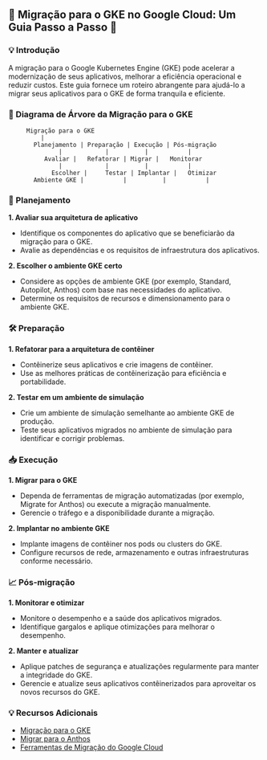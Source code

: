 ## 🎨 Migração para o GKE no Google Cloud: Um Guia Passo a Passo 🎨

### 💡 Introdução

A migração para o Google Kubernetes Engine (GKE) pode acelerar a modernização de seus aplicativos, melhorar a eficiência operacional e reduzir custos. Este guia fornece um roteiro abrangente para ajudá-lo a migrar seus aplicativos para o GKE de forma tranquila e eficiente.

### 🌳 Diagrama de Árvore da Migração para o GKE

```
     Migração para o GKE
         |
       Planejamento | Preparação | Execução | Pós-migração
              |            |          |           |
          Avaliar |   Refatorar | Migrar |   Monitorar
              |            |          |           |
            Escolher |     Testar | Implantar |   Otimizar
       Ambiente GKE |           |          |           |
```

### 📝 Planejamento

**1. Avaliar sua arquitetura de aplicativo**

* Identifique os componentes do aplicativo que se beneficiarão da migração para o GKE.
* Avalie as dependências e os requisitos de infraestrutura dos aplicativos.

**2. Escolher o ambiente GKE certo**

* Considere as opções de ambiente GKE (por exemplo, Standard, Autopilot, Anthos) com base nas necessidades do aplicativo.
* Determine os requisitos de recursos e dimensionamento para o ambiente GKE.

### 🛠️ Preparação

**1. Refatorar para a arquitetura de contêiner**

* Contêinerize seus aplicativos e crie imagens de contêiner.
* Use as melhores práticas de contêinerização para eficiência e portabilidade.

**2. Testar em um ambiente de simulação**

* Crie um ambiente de simulação semelhante ao ambiente GKE de produção.
* Teste seus aplicativos migrados no ambiente de simulação para identificar e corrigir problemas.

### 📥 Execução

**1. Migrar para o GKE**

* Dependa de ferramentas de migração automatizadas (por exemplo, Migrate for Anthos) ou execute a migração manualmente.
* Gerencie o tráfego e a disponibilidade durante a migração.

**2. Implantar no ambiente GKE**

* Implante imagens de contêiner nos pods ou clusters do GKE.
* Configure recursos de rede, armazenamento e outras infraestruturas conforme necessário.

### 📈 Pós-migração

**1. Monitorar e otimizar**

* Monitore o desempenho e a saúde dos aplicativos migrados.
* Identifique gargalos e aplique otimizações para melhorar o desempenho.

**2. Manter e atualizar**

* Aplique patches de segurança e atualizações regularmente para manter a integridade do GKE.
* Gerencie e atualize seus aplicativos contêinerizados para aproveitar os novos recursos do GKE.

### 💡 Recursos Adicionais

* [Migração para o GKE](https://cloud.google.com/kubernetes-engine/docs/concepts/kubernetes-container-migration)
* [Migrar para o Anthos](https://cloud.google.com/anthos/docs/concepts/migration-overview)
* [Ferramentas de Migração do Google Cloud](https://cloud.google.com/migrate)